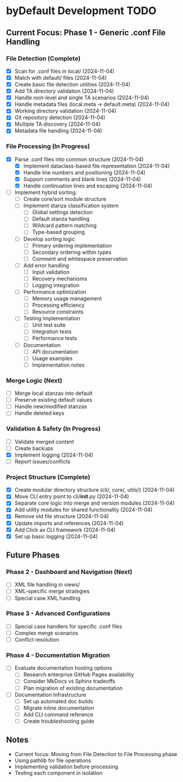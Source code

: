 # byDefault Development TODO

## Current Focus: Phase 1 - Generic .conf File Handling

### File Detection (Complete)

- [x] Scan for .conf files in local/ (2024-11-04)
- [x] Match with default/ files (2024-11-04)
- [x] Create basic file detection utilities (2024-11-04)
- [x] Add TA directory validation (2024-11-04)
- [x] Handle root-level and single TA scenarios (2024-11-04)
- [x] Handle metadata files (local.meta → default.meta) (2024-11-04)
- [x] Working directory validation (2024-11-04)
- [x] Git repository detection (2024-11-04)
- [x] Multiple TA discovery (2024-11-04)
- [x] Metadata file handling (2024-11-04)

### File Processing (In Progress)

- [x] Parse .conf files into common structure (2024-11-04)
  - [x] Implement dataclass-based file representation (2024-11-04)
  - [x] Handle line numbers and positioning (2024-11-04)
  - [x] Support comments and blank lines (2024-11-04)
  - [x] Handle continuation lines and escaping (2024-11-04)
- [ ] Implement hybrid sorting:
  - [ ] Create core/sort module structure
  - [ ] Implement stanza classification system
    - [ ] Global settings detection
    - [ ] Default stanza handling
    - [ ] Wildcard pattern matching
    - [ ] Type-based grouping
  - [ ] Develop sorting logic
    - [ ] Primary ordering implementation
    - [ ] Secondary ordering within types
    - [ ] Comment and whitespace preservation
  - [ ] Add error handling
    - [ ] Input validation
    - [ ] Recovery mechanisms
    - [ ] Logging integration
  - [ ] Performance optimization
    - [ ] Memory usage management
    - [ ] Processing efficiency
    - [ ] Resource constraints
  - [ ] Testing implementation
    - [ ] Unit test suite
    - [ ] Integration tests
    - [ ] Performance tests
  - [ ] Documentation
    - [ ] API documentation
    - [ ] Usage examples
    - [ ] Implementation notes

### Merge Logic (Next)

- [ ] Merge local stanzas into default
- [ ] Preserve existing default values
- [ ] Handle new/modified stanzas
- [ ] Handle deleted keys

### Validation & Safety (In Progress)

- [ ] Validate merged content
- [ ] Create backups
- [x] Implement logging (2024-11-04)
- [ ] Report issues/conflicts

### Project Structure (Complete)

- [x] Create modular directory structure (cli/, core/, utils/) (2024-11-04)
- [x] Move CLI entry point to cli/__init__.py (2024-11-04)
- [x] Separate core logic into merge and version modules (2024-11-04)
- [x] Add utility modules for shared functionality (2024-11-04)
- [x] Remove old file structure (2024-11-04)
- [x] Update imports and references (2024-11-04)
- [x] Add Click as CLI framework (2024-11-04)
- [x] Set up basic logging (2024-11-04)

## Future Phases

### Phase 2 - Dashboard and Navigation (Next)

- [ ] XML file handling in views/
- [ ] XML-specific merge strategies
- [ ] Special case XML handling

### Phase 3 - Advanced Configurations

- [ ] Special case handlers for specific .conf files
- [ ] Complex merge scenarios
- [ ] Conflict resolution

### Phase 4 - Documentation Migration

- [ ] Evaluate documentation hosting options
  - [ ] Research enterprise GitHub Pages availability
  - [ ] Consider MkDocs vs Sphinx tradeoffs
  - [ ] Plan migration of existing documentation
- [ ] Documentation Infrastructure
  - [ ] Set up automated doc builds
  - [ ] Migrate inline documentation
  - [ ] Add CLI command reference
  - [ ] Create troubleshooting guide

## Notes

- Current focus: Moving from File Detection to File Processing phase
- Using pathlib for file operations
- Implementing validation before processing
- Testing each component in isolation
